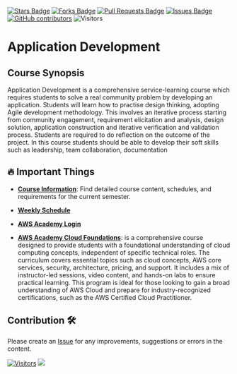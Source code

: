 <a href="https://github.com/drshahizan/application-development/stargazers"><img src="https://img.shields.io/github/stars/drshahizan/application-development" alt="Stars Badge"/></a>
<a href="https://github.com/drshahizan/application-development/network/members"><img src="https://img.shields.io/github/forks/drshahizan/application-development" alt="Forks Badge"/></a>
<a href="https://github.com/drshahizan/application-development/pulls"><img src="https://img.shields.io/github/issues-pr/drshahizan/application-development" alt="Pull Requests Badge"/></a>
<a href="https://github.com/drshahizan/application-development"><img src="https://img.shields.io/github/issues/drshahizan/application-development" alt="Issues Badge"/></a>
<a href="https://github.com/drshahizan/application-development/graphs/contributors"><img alt="GitHub contributors" src="https://img.shields.io/github/contributors/drshahizan/application-development?color=2b9348"></a>
![Visitors](https://api.visitorbadge.io/api/visitors?path=https%3A%2F%2Fgithub.com%2Fdrshahizan%2Fapplication-development&labelColor=%23d9e3f0&countColor=%23697689&style=flat)

# Application Development

## Course Synopsis
Application Development is a comprehensive service-learning course which requires students to solve a real community problem by developing an application. Students will learn how to
practise design thinking, adopting Agile development methodology. This involves an iterative process starting from community engagement, requirement elicitation and analysis, design
solution, application construction and iterative verification and validation process. Students are required to do reflection on the outcome of the project. In this course students should be able to develop their soft skills such as leadership, team collaboration, documentation 

## 🔥 Important Things

- **[Course Information](https://github.com/drshahizan/special-topic-software-engineering/blob/main/images/CI_SECJ3403_Special_Topic_SE-24251.pdf)**: Find detailed course content, schedules, and requirements for the current semester.
  
- **[Weekly Schedule](./materials/schedule.md)**

- **[AWS Academy Login](https://www.awsacademy.com/vforcesite/LMS_Login)**
  
- **[AWS Academy Cloud Foundations](https://awsacademy.instructure.com/courses/97605)**: is a comprehensive course designed to provide students with a foundational understanding of cloud computing concepts, independent of specific technical roles. The curriculum covers essential topics such as cloud concepts, AWS core services, security, architecture, pricing, and support. It includes a mix of instructor-led sessions, video content, and hands-on labs to ensure practical learning. This program is ideal for those looking to gain a broad understanding of AWS Cloud and prepare for industry-recognized certifications, such as the AWS Certified Cloud Practitioner.

## Contribution 🛠️
Please create an [Issue](https://github.com/drshahizan/application-development/issues) for any improvements, suggestions or errors in the content.

[![Visitors](https://api.visitorbadge.io/api/visitors?path=https%3A%2F%2Fgithub.com%2Fdrshahizan&labelColor=%23697689&countColor=%23555555&style=plastic)](https://visitorbadge.io/status?path=https%3A%2F%2Fgithub.com%2Fdrshahizan)
![](https://hit.yhype.me/github/profile?user_id=81284918)

